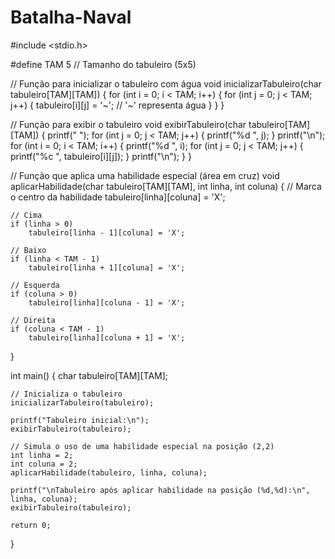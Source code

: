 # Batalha-Naval
#include <stdio.h>

#define TAM 5 // Tamanho do tabuleiro (5x5)

// Função para inicializar o tabuleiro com água
void inicializarTabuleiro(char tabuleiro[TAM][TAM]) {
    for (int i = 0; i < TAM; i++) {
        for (int j = 0; j < TAM; j++) {
            tabuleiro[i][j] = '~'; // '~' representa água
        }
    }
}

// Função para exibir o tabuleiro
void exibirTabuleiro(char tabuleiro[TAM][TAM]) {
    printf("   ");
    for (int j = 0; j < TAM; j++) {
        printf("%d ", j);
    }
    printf("\n");
    for (int i = 0; i < TAM; i++) {
        printf("%d  ", i);
        for (int j = 0; j < TAM; j++) {
            printf("%c ", tabuleiro[i][j]);
        }
        printf("\n");
    }
}

// Função que aplica uma habilidade especial (área em cruz)
void aplicarHabilidade(char tabuleiro[TAM][TAM], int linha, int coluna) {
    // Marca o centro da habilidade
    tabuleiro[linha][coluna] = 'X';

    // Cima
    if (linha > 0)
        tabuleiro[linha - 1][coluna] = 'X';

    // Baixo
    if (linha < TAM - 1)
        tabuleiro[linha + 1][coluna] = 'X';

    // Esquerda
    if (coluna > 0)
        tabuleiro[linha][coluna - 1] = 'X';

    // Direita
    if (coluna < TAM - 1)
        tabuleiro[linha][coluna + 1] = 'X';
}

int main() {
    char tabuleiro[TAM][TAM];

    // Inicializa o tabuleiro
    inicializarTabuleiro(tabuleiro);

    printf("Tabuleiro inicial:\n");
    exibirTabuleiro(tabuleiro);

    // Simula o uso de uma habilidade especial na posição (2,2)
    int linha = 2;
    int coluna = 2;
    aplicarHabilidade(tabuleiro, linha, coluna);

    printf("\nTabuleiro após aplicar habilidade na posição (%d,%d):\n", linha, coluna);
    exibirTabuleiro(tabuleiro);

    return 0;
}
